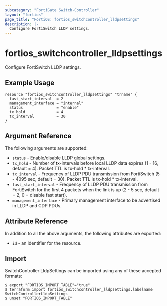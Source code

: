 ```yaml
---
subcategory: "FortiGate Switch-Controller"
layout: "fortios"
page_title: "FortiOS: fortios_switchcontroller_lldpsettings"
description: |-
  Configure FortiSwitch LLDP settings.
---
```


# fortios_switchcontroller_lldpsettings
Configure FortiSwitch LLDP settings.

## Example Usage

```hcl
resource "fortios_switchcontroller_lldpsettings" "trname" {
  fast_start_interval  = 2
  management_interface = "internal"
  status               = "enable"
  tx_hold              = 4
  tx_interval          = 30
}
```

## Argument Reference

The following arguments are supported:

* `status` - Enable/disable LLDP global settings.
* `tx_hold` - Number of tx-intervals before local LLDP data expires (1 - 16, default = 4). Packet TTL is tx-hold * tx-interval.
* `tx_interval` - Frequency of LLDP PDU transmission from FortiSwitch (5 - 4095 sec, default = 30). Packet TTL is tx-hold * tx-interval.
* `fast_start_interval` - Frequency of LLDP PDU transmission from FortiSwitch for the first 4 packets when the link is up (2 - 5 sec, default = 2, 0 = disable fast start).
* `management_interface` - Primary management interface to be advertised in LLDP and CDP PDUs.


## Attribute Reference

In addition to all the above arguments, the following attributes are exported:
* `id` - an identifier for the resource.

## Import

SwitchController LldpSettings can be imported using any of these accepted formats:
```
$ export "FORTIOS_IMPORT_TABLE"="true"
$ terraform import fortios_switchcontroller_lldpsettings.labelname SwitchControllerLldpSettings
$ unset "FORTIOS_IMPORT_TABLE"
```

